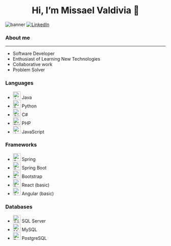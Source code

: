 <h1 style="text-align: center;">Hi, I’m Missael Valdivia 👋</h1>
<img src="Banner para YouTube Geométrico Simple Azul.png" alt="banner">
<a href="https://www.linkedin.com/in/missael-valdivia-de-la-cruz-685a31309/" target="_blank">
    <img src="https://img.shields.io/badge/LinkedIn-0077B5?logo=linkedin&logoColor=white&style=flat-square" alt="LinkedIn" />
</a>
<h3>About me</h3>
<hr> <!-- Línea horizontal -->
<ul>
    <li>Software Developer</li>
    <li>Enthusiast of Learning New Technologies</li> <!-- Ejemplo de otro ítem -->
    <li>Collaborative work</li>
    <li>Problem Solver</li> 
</ul>

<h3>Languages</h3>
<ul>
    <li>
        <img src="https://img.icons8.com/color/48/000000/java-coffee-cup-logo.png" alt="Java" style="width: 24px; height: 24px;"/> Java
    </li>
    <li>
        <img src="https://img.icons8.com/color/48/000000/python.png" alt="Python" style="width: 24px; height: 24px;"/> Python
    </li>
    <li>
        <img src="https://img.icons8.com/color/48/000000/c-sharp-logo.png" alt="C#" style="width: 24px; height: 24px;"/> C#
    </li>
    <li>
        <img src="https://img.icons8.com/color/48/000000/php.png" alt="PHP" style="width: 24px; height: 24px;"/> PHP
    </li>
    <li>
        <img src="https://img.icons8.com/color/48/000000/javascript.png" alt="JavaScript" style="width: 24px; height: 24px;"/> JavaScript
    </li>
</ul>

<h3>Frameworks</h3>
<ul>
    <li>
        <img src="https://img.icons8.com/color/48/000000/spring-logo.png" alt="Spring" style="width: 24px; height: 24px;"/> Spring
    </li>
    <li>
        <img src="https://img.icons8.com/color/48/000000/spring-boot.png" alt="Spring Boot" style="width: 24px; height: 24px;"/> Spring Boot
    </li>
    <li>
        <img src="https://img.icons8.com/color/48/000000/bootstrap.png" alt="Bootstrap" style="width: 24px; height: 24px;"/> Bootstrap
    </li>
    <li>
        <img src="https://img.icons8.com/color/48/000000/react-native.png" alt="React" style="width: 24px; height: 24px;"/> React (basic)
    </li>
    <li>
        <img src="https://img.icons8.com/color/48/000000/angularjs.png" alt="Angular" style="width: 24px; height: 24px;"/> Angular (basic)
    </li>
</ul>

<h3>Databases</h3>
<ul>
    <li>
        <img src="https://img.icons8.com/color/48/000000/microsoft-sql-server.png" alt="SQL Server" style="width: 24px; height: 24px;"/> SQL Server
    </li>
    <li>
        <img src="https://img.icons8.com/color/48/000000/mysql-logo.png" alt="MySQL" style="width: 24px; height: 24px;"/> MySQL
    </li>
    <li>
        <img src="https://img.icons8.com/color/48/000000/postgreesql.png" alt="PostgreSQL" style="width: 24px; height: 24px;"/> PostgreSQL
    </li>
</ul>




<!--
**MissaelValdivia13/MissaelValdivia13** is a ✨ _special_ ✨ repository because its `README.md` (this file) appears on your GitHub profile.

Here are some ideas to get you started:

- 🔭 I’m currently working on ...
- 🌱 I’m currently learning ...
- 👯 I’m looking to collaborate on ...
- 🤔 I’m looking for help with ...
- 💬 Ask me about ...
- 📫 How to reach me: ...
- 😄 Pronouns: ...
- ⚡ Fun fact: ...
-->
